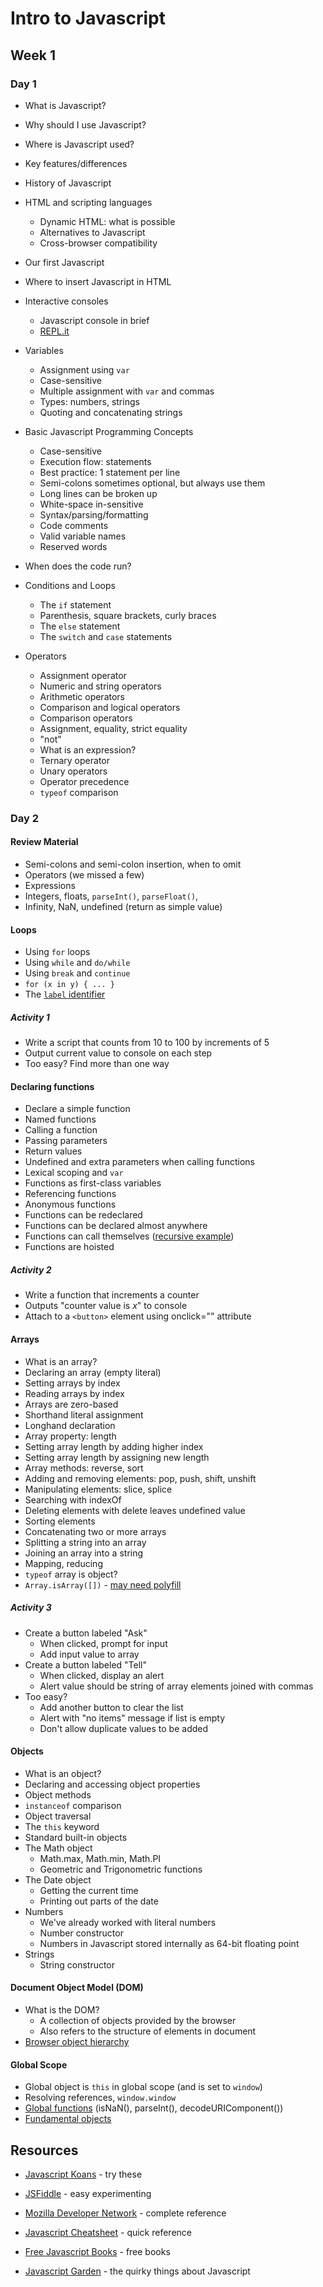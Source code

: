 Intro to Javascript
===================

## Week 1

### Day 1

  * What is Javascript?
  * Why should I use Javascript?
  * Where is Javascript used?
  * Key features/differences
  * History of Javascript

  * HTML and scripting languages
    * Dynamic HTML: what is possible
    * Alternatives to Javascript
    * Cross-browser compatibility

  * Our first Javascript

  * Where to insert Javascript in HTML

  * Interactive consoles
    * Javascript console in brief
    * [REPL.it](http://repl.it/)

  * Variables
    * Assignment using `var`
    * Case-sensitive
    * Multiple assignment with `var` and commas
    * Types: numbers, strings
    * Quoting and concatenating strings

  * Basic Javascript Programming Concepts
    * Case-sensitive
    * Execution flow: statements
    * Best practice: 1 statement per line
    * Semi-colons sometimes optional, but always use them
    * Long lines can be broken up
    * White-space in-sensitive
    * Syntax/parsing/formatting
    * Code comments
    * Valid variable names
    * Reserved words

  * When does the code run?

  * Conditions and Loops
    * The `if` statement
    * Parenthesis, square brackets, curly braces
    * The `else` statement
    * The `switch` and `case` statements
  
  * Operators
    * Assignment operator
    * Numeric and string operators
    * Arithmetic operators
    * Comparison and logical operators
    * Comparison operators
    * Assignment, equality, strict equality
    * "not"
    * What is an expression?
    * Ternary operator
    * Unary operators
    * Operator precedence
    * `typeof` comparison

### Day 2

#### Review Material

  * Semi-colons and semi-colon insertion, when to omit
  * Operators (we missed a few)
  * Expressions
  * Integers, floats, `parseInt()`, `parseFloat()`, 
  * Infinity, NaN, undefined (return as simple value)

#### Loops

  * Using `for` loops
  * Using `while` and `do/while`
  * Using `break` and `continue`
  * `for (x in y) { ... }`
  * The [`label` identifier][label]

##### Activity 1

  * Write a script that counts from 10 to 100 by increments of 5
  * Output current value to console on each step
  * Too easy? Find more than one way
  
#### Declaring functions

  * Declare a simple function
  * Named functions
  * Calling a function
  * Passing parameters
  * Return values
  * Undefined and extra parameters when calling functions
  * Lexical scoping and `var`
  * Functions as first-class variables
  * Referencing functions
  * Anonymous functions
  * Functions can be redeclared
  * Functions can be declared almost anywhere
  * Functions can call themselves ([recursive example](http://repl.it/N7P))
  * Functions are hoisted

##### Activity 2

  * Write a function that increments a counter
  * Outputs "counter value is _x_" to console
  * Attach to a `<button>` element using onclick="" attribute
  
#### Arrays

  * What is an array?
  * Declaring an array (empty literal)
  * Setting arrays by index
  * Reading arrays by index
  * Arrays are zero-based
  * Shorthand literal assignment
  * Longhand declaration
  * Array property: length
  * Setting array length by adding higher index
  * Setting array length by assigning new length
  * Array methods: reverse, sort
  * Adding and removing elements: pop, push, shift, unshift
  * Manipulating elements: slice, splice
  * Searching with indexOf
  * Deleting elements with delete leaves undefined value
  * Sorting elements
  * Concatenating two or more arrays
  * Splitting a string into an array
  * Joining an array into a string
  * Mapping, reducing
  * `typeof` array is object?
  * `Array.isArray([])` - [may need polyfill][isArray]

##### Activity 3

  * Create a button labeled "Ask"
    * When clicked, prompt for input
    * Add input value to array
  * Create a button labeled "Tell"
    * When clicked, display an alert
    * Alert value should be string of array elements joined with commas
  * Too easy?
    * Add another button to clear the list
    * Alert with "no items" message if list is empty
    * Don't allow duplicate values to be added

#### Objects

  * What is an object?
  * Declaring and accessing object properties
  * Object methods
  * `instanceof` comparison
  * Object traversal
  * The `this` keyword
  * Standard built-in objects
  * The Math object
    * Math.max, Math.min, Math.PI
    * Geometric and Trigonometric functions
  * The Date object
    * Getting the current time
    * Printing out parts of the date
  * Numbers
    * We've already worked with literal numbers
    * Number constructor
    * Numbers in Javascript stored internally as 64-bit floating point
  * Strings
    * String constructor

#### Document Object Model (DOM)

  * What is the DOM?
    * A collection of objects provided by the browser
    * Also refers to the structure of elements in document
  * [Browser object hierarchy][objhier]

#### Global Scope

  * Global object is `this` in global scope (and is set to `window`)
  * Resolving references, `window.window`
  * [Global functions][globfunc] (isNaN(), parseInt(), decodeURIComponent())
  * [Fundamental objects][fundobj]

## Resources

  * [Javascript Koans][koans] - try these
  * [JSFiddle][] - easy experimenting

  * [Mozilla Developer Network][MDN] - complete reference
  * [Javascript Cheatsheet][cheatsheet] - quick reference
  * [Free Javascript Books][jsbooks] - free books
  * [Javascript Garden][garden] - the quirky things about Javascript

[MDN]: https://developer.mozilla.org/en-US/docs/Web/JavaScript
[koans]: https://github.com/tapmodo/javascript-koans
[cheatsheet]: http://overapi.com/javascript/
[jsbooks]: http://jsbooks.revolunet.com/
[garden]: http://bonsaiden.github.io/JavaScript-Garden/

[JSFiddle]: http://jsfiddle.net/
[isArray]: https://developer.mozilla.org/en-US/docs/Web/JavaScript/Reference/Global_Objects/Array/isArray
[globfunc]: https://developer.mozilla.org/en-US/docs/Web/JavaScript/Reference/Global_Objects#Function_properties
[fundobj]: https://developer.mozilla.org/en-US/docs/Web/JavaScript/Reference/Global_Objects#Fundamental_objects
[label]: https://developer.mozilla.org/en-US/docs/Web/JavaScript/Reference/Statements/label
[objhier]: http://www.comptechdoc.org/independent/web/cgi/javamanual/objheirarchy.gif
